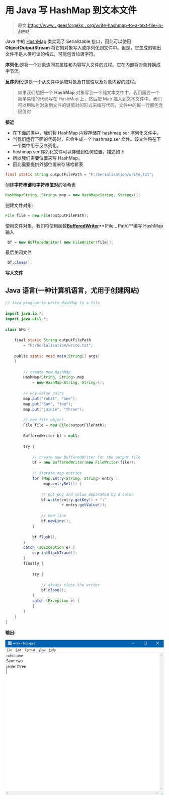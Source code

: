 # 用 Java 写 HashMap 到文本文件

> 原文:[https://www . geesforgeks . org/write-hashmap-to-a-text-file-in-Java/](https://www.geeksforgeeks.org/write-hashmap-to-a-text-file-in-java/)

Java 中的 [HashMap](https://www.geeksforgeeks.org/java-util-hashmap-in-java-with-examples/) 类实现了 Serializable 接口，因此可以使用 **ObjectOutputStream** 将它的对象写入或序列化到文件中。但是，它生成的输出文件不是人类可读的格式，可能包含垃圾字符。

**序列化**:是将一个对象连同其属性和内容写入文件的过程。它在内部将对象转换成字节流。

**反序列化**:这是一个从文件中读取对象及其属性以及对象内容的过程。

> 如果我们想把一个 **HashMap** 对象写到一个纯文本文件中，我们需要一个简单易懂的代码写在 HashMap 上，然后把 Map 插入到文本文件中。我们可以用映射对象到文件的键值对的形式来编写代码，文件中的每一行都包含键值对

**接近**

*   在下面的类中，我们将 HashMap 内容存储在 hashmap.ser 序列化文件中。
*   当我们运行下面的代码时，它会生成一个 hashmap.ser 文件。该文件将在下一个类中用于反序列化。
*   hashmap.ser 序列化文件可以存储到任何位置，描述如下
*   所以我们需要位置来写 HashMap。
*   因此需要提供外部位置来存储哈希表

```java
final static String outputFilePath = "F:/Serialisation/write.txt";
```

创建**字符串键**和**字符串值对**的哈希表

```java
HashMap<String, String> map = new HashMap<String, String>();
```

创建文件对象:

```java
File file = new File(outputFilePath);
```

使用文件对象，我们将使用函数[**BufferedWriter**](https://www.geeksforgeeks.org/bufferedwriter-write-method-in-java-with-examples/)**(File _ Path)**编写 HashMap 输入

```java
 bf = new BufferedWriter( new FileWriter(file));
```

最后关闭文件

```java
 bf.close();
```

**写入文件**

## Java 语言(一种计算机语言，尤用于创建网站)

```java
// Java program to write HashMap to a file

import java.io.*;
import java.util.*;

class GFG {

    final static String outputFilePath
        = "F:/Serialisation/write.txt";

    public static void main(String[] args)
    {

        // create new HashMap
        HashMap<String, String> map
            = new HashMap<String, String>();

        // key-value pairs
        map.put("rohit", "one");
        map.put("Sam", "two");
        map.put("jainie", "three");

        // new file object
        File file = new File(outputFilePath);

        BufferedWriter bf = null;

        try {

            // create new BufferedWriter for the output file
            bf = new BufferedWriter(new FileWriter(file));

            // iterate map entries
            for (Map.Entry<String, String> entry :
                 map.entrySet()) {

                // put key and value separated by a colon
                bf.write(entry.getKey() + ":"
                         + entry.getValue());

                // new line
                bf.newLine();
            }

            bf.flush();
        }
        catch (IOException e) {
            e.printStackTrace();
        }
        finally {

            try {

                // always close the writer
                bf.close();
            }
            catch (Exception e) {
            }
        }
    }
}
```

**输出:**

![](img/c22b00b748c5177b57ec322baafac49d.png)